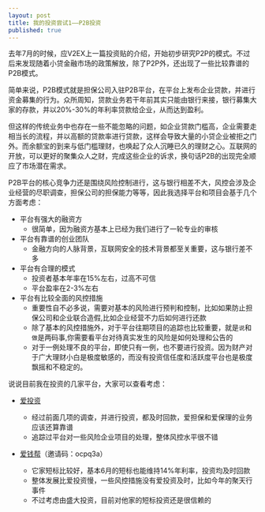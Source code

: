 ```yaml
---
layout: post
title: 我的投资尝试1——P2B投资
published: true
---
```


去年7月的时候，应V2EX上一篇投资贴的介绍，开始初步研究P2P的模式。不过后来发现随着小贷金融市场的政策解放，除了P2P外，还出现了一些比较靠谱的P2B模式。

简单来说，P2B模式就是担保公司入驻P2B平台，在平台上发布企业贷款，并进行资金募集的行为。众所周知，贷款业务若干年前其实只能由银行来接，银行募集大家的存款，并以20%-30%的年利率贷款给企业，从而达到盈利。

但这样的传统业务中也存在一些不能忽略的问题，如企业贷款门槛高，企业需要走相当长的流程，并以高额的贷款率进行贷款，这样会导致大量的小贷企业被拒之门外。而余额宝的到来与低门槛理财，也唤起了众人沉睡已久的理财之心。互联网的开放，可以更好的聚集众人之财，完成这些企业的诉求，换句话P2B的出现完全顺应了市场潜在需求。

P2B平台的核心竞争力还是围绕风险控制进行，这与银行相差不大，风控会涉及企业经营的尽职调查，担保公司的担保能力等等，因此我选择平台和项目会基于几个方面考虑：

* 平台有强大的融资方
    * 很简单，因为融资方基本上已经为我们进行了一轮专业的审核
* 平台有靠谱的创业团队
	* 金融方向的人脉背景，互联网安全的技术背景都至关重要，这与银行差不多
* 平台有合理的模式
	* 投资者基本年率在15%左右，过高不可信
	* 平台盈率在2-3%左右
* 平台有比较全面的风控措施 
	* 重要性自不必多说，需要对基本的风险进行预判和控制，比如如果防止担保公司和企业联合造假,比如企业经营不力后如何进行还款
	* 除了基本的风控措施外，对于平台往期项目的追踪也比较重要，就是`说`和`做`是两码事,你需要看平台对待真实发生的风险是如何处理和公告的
	* 对于一例处理不良的平台，即使只有一例，也不要进行投资。因为财产对于广大理财小白是极度敏感的，而没有投资信任度和活跃度平台也是极度飘摇和不稳定的。

说说目前我在投资的几家平台，大家可以查看考虑：

* [爱投资](https://www.itouzi.com/i/j7I)
	* 经过前面几项的调查，并进行投资，都及时回款，爱担保和爱保理的业务应该还算靠谱
	* 追踪过平台对一些风险企业项目的处理，整体风控水平很不错

* [爱钱帮](https://www.iqianbang.com/)（邀请码：ocpq3a）
	* 它家短标比较好，基本6月的短标也能维持14%年利率，投资均及时回款
	* 整体发展比爱投资慢，一些风控措施没有爱投资及时，比如今年的聚天行事件
	* 不过考虑由盛大投资，目前对他家的短标投资还是很信赖的







